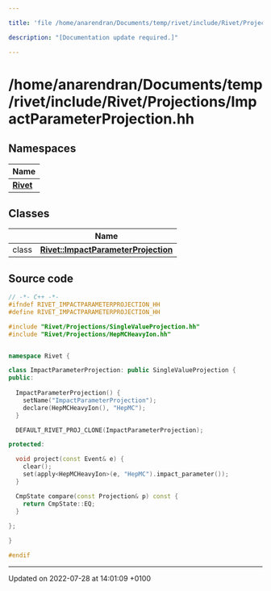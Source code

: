 ```yaml
---

title: 'file /home/anarendran/Documents/temp/rivet/include/Rivet/Projections/ImpactParameterProjection.hh'

description: "[Documentation update required.]"

---
```


# /home/anarendran/Documents/temp/rivet/include/Rivet/Projections/ImpactParameterProjection.hh



## Namespaces

| Name           |
| -------------- |
| **[Rivet](http://example.org/namespaces/namespacerivet/)**  |

## Classes

|                | Name           |
| -------------- | -------------- |
| class | **[Rivet::ImpactParameterProjection](http://example.org/classes/classrivet_1_1impactparameterprojection/)**  |




## Source code

```cpp
// -*- C++ -*-
#ifndef RIVET_IMPACTPARAMETERPROJECTION_HH
#define RIVET_IMPACTPARAMETERPROJECTION_HH

#include "Rivet/Projections/SingleValueProjection.hh"
#include "Rivet/Projections/HepMCHeavyIon.hh"


namespace Rivet {

class ImpactParameterProjection: public SingleValueProjection {
public:
  
  ImpactParameterProjection() {
    setName("ImpactParameterProjection");
    declare(HepMCHeavyIon(), "HepMC");
  }

  DEFAULT_RIVET_PROJ_CLONE(ImpactParameterProjection);

protected:

  void project(const Event& e) {
    clear();
    set(apply<HepMCHeavyIon>(e, "HepMC").impact_parameter());
  }

  CmpState compare(const Projection& p) const {
    return CmpState::EQ;
  }
  
};

}

#endif
```


-------------------------------

Updated on 2022-07-28 at 14:01:09 +0100
